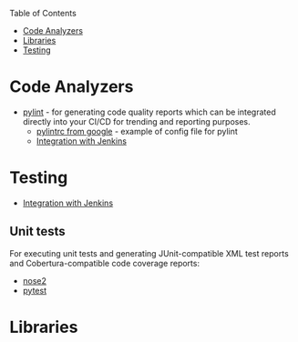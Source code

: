 Table of Contents
- [Code Analyzers](#code-analyzers)
- [Libraries](#libraries)
- [Testing](#testing)

# Code Analyzers
- [pylint](https://www.pylint.org/) - for generating code quality reports which can be integrated directly into your CI/CD for trending and reporting purposes.
  - [pylintrc from google](https://github.com/google/seq2seq/blob/master/pylintrc) - example of config file for pylint
  - [Integration with Jenkins](https://jenkins.io/solutions/python/)
  
# Testing
  - [Integration with Jenkins](https://jenkins.io/solutions/python/)
  
## Unit tests
For executing unit tests and generating JUnit-compatible XML test reports and Cobertura-compatible code coverage reports:
- [nose2](https://github.com/nose-devs/nose2)
- [pytest](https://docs.pytest.org/en/latest) 

# Libraries

